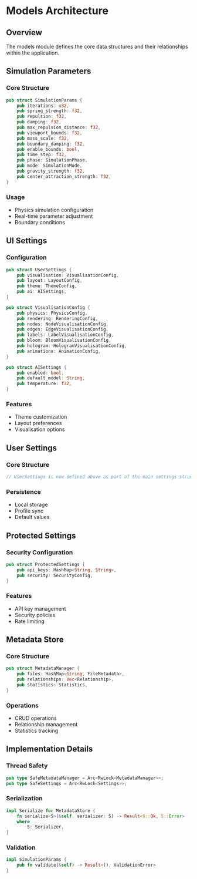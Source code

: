 # Models Architecture

## Overview
The models module defines the core data structures and their relationships within the application.

## Simulation Parameters

### Core Structure
```rust
pub struct SimulationParams {
    pub iterations: u32,
    pub spring_strength: f32,
    pub repulsion: f32,
    pub damping: f32,
    pub max_repulsion_distance: f32,
    pub viewport_bounds: f32,
    pub mass_scale: f32,
    pub boundary_damping: f32,
    pub enable_bounds: bool,
    pub time_step: f32,
    pub phase: SimulationPhase,
    pub mode: SimulationMode,
    pub gravity_strength: f32,
    pub center_attraction_strength: f32,
}
```

### Usage
- Physics simulation configuration
- Real-time parameter adjustment
- Boundary conditions

## UI Settings

### Configuration
```rust
pub struct UserSettings {
    pub visualisation: VisualisationConfig,
    pub layout: LayoutConfig,
    pub theme: ThemeConfig,
    pub ai: AISettings,
}

pub struct VisualisationConfig {
    pub physics: PhysicsConfig,
    pub rendering: RenderingConfig,
    pub nodes: NodeVisualisationConfig,
    pub edges: EdgeVisualisationConfig,
    pub labels: LabelVisualisationConfig,
    pub bloom: BloomVisualisationConfig,
    pub hologram: HologramVisualisationConfig,
    pub animations: AnimationConfig,
}

pub struct AISettings {
    pub enabled: bool,
    pub default_model: String,
    pub temperature: f32,
}
```

### Features
- Theme customization
- Layout preferences
- Visualisation options

## User Settings

### Core Structure
```rust
// UserSettings is now defined above as part of the main settings structure.
```

### Persistence
- Local storage
- Profile sync
- Default values

## Protected Settings

### Security Configuration
```rust
pub struct ProtectedSettings {
    pub api_keys: HashMap<String, String>,
    pub security: SecurityConfig,
}
```

### Features
- API key management
- Security policies
- Rate limiting

## Metadata Store

### Core Structure
```rust
pub struct MetadataManager {
    pub files: HashMap<String, FileMetadata>,
    pub relationships: Vec<Relationship>,
    pub statistics: Statistics,
}
```

### Operations
- CRUD operations
- Relationship management
- Statistics tracking

## Implementation Details

### Thread Safety
```rust
pub type SafeMetadataManager = Arc<RwLock<MetadataManager>>;
pub type SafeSettings = Arc<RwLock<Settings>>;
```

### Serialization
```rust
impl Serialize for MetadataStore {
    fn serialize<S>(&self, serializer: S) -> Result<S::Ok, S::Error>
    where
        S: Serializer,
}
```

### Validation
```rust
impl SimulationParams {
    pub fn validate(&self) -> Result<(), ValidationError>
}
